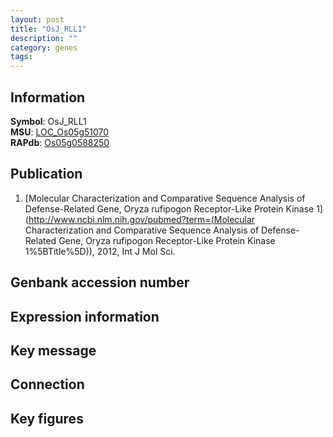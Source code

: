 ```yaml
---
layout: post
title: "OsJ_RLL1"
description: ""
category: genes
tags: 
---
```


## Information
__Symbol__: OsJ_RLL1  
__MSU__: [LOC_Os05g51070](http://rice.plantbiology.msu.edu/cgi-bin/ORF_infopage.cgi?orf=LOC_Os05g51070)  
__RAPdb__: [Os05g0588250](http://rapdb.dna.affrc.go.jp/viewer/gbrowse_details/irgsp1?name=Os05g0588250)  

## Publication
1. [Molecular Characterization and Comparative Sequence Analysis of Defense-Related Gene, Oryza rufipogon Receptor-Like Protein Kinase 1](http://www.ncbi.nlm.nih.gov/pubmed?term=(Molecular Characterization and Comparative Sequence Analysis of Defense-Related Gene, Oryza rufipogon Receptor-Like Protein Kinase 1%5BTitle%5D)), 2012, Int J Mol Sci.

## Genbank accession number

## Expression information

## Key message

## Connection

## Key figures



